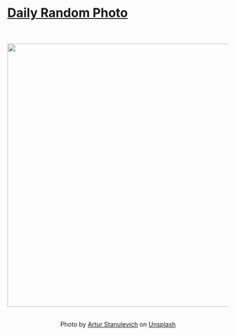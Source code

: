 # [Daily Random Photo](https://www.dailyrandomphoto.com/)

<div align="center">
  <br>
  <br>
  <a href="https://www.dailyrandomphoto.com/p/2023/2023-06-11/"><img src="https://images.unsplash.com/photo-1685175474145-e8cb170c27f2?crop=entropy&cs=tinysrgb&fit=max&fm=jpg&ixid=M3w3NzUwOHwwfDF8cmFuZG9tfHx8fHx8fHx8MTY4NjQ0Mzk3OXw&ixlib=rb-4.0.3&q=80&w=1080" width="600px"></a>
  <br>
  <br>
  <p class="has-text-grey">Photo by <a href="https://unsplash.com/@artstanulevich?utm_source=Daily%20Random%20Photo&amp;utm_medium=referral" target="_blank" rel="noopener noreferrer">Artur Stanulevich</a> on <a href="https://unsplash.com/photos/E5FP8airqrM?utm_source=Daily%20Random%20Photo&amp;utm_medium=referral" target="_blank" rel="noopener noreferrer">Unsplash</a></p>
</div>
